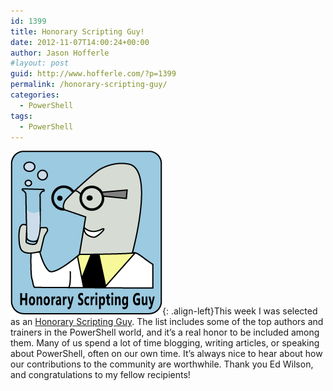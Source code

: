 ```yaml
---
id: 1399
title: Honorary Scripting Guy!
date: 2012-11-07T14:00:24+00:00
author: Jason Hofferle
#layout: post
guid: http://www.hofferle.com/?p=1399
permalink: /honorary-scripting-guy/
categories:
  - PowerShell
tags:
  - PowerShell
---
```

![image-left](/assets/img/Honorary-Scripting-Guy_large.png){: .align-left}This week I was selected as an <a href="https://blogs.technet.microsoft.com/heyscriptingguy/2012/11/04/announcing-the-2012-honorary-scripting-guys/" title="Announcing the 2012 Honorary Scripting Guys" target="_blank">Honorary Scripting Guy</a>. The list includes some of the top authors and trainers in the PowerShell world, and it&#8217;s a real honor to be included among them. Many of us spend a lot of time blogging, writing articles, or speaking about PowerShell, often on our own time. It&#8217;s always nice to hear about how our contributions to the community are worthwhile. Thank you Ed Wilson, and congratulations to my fellow recipients!